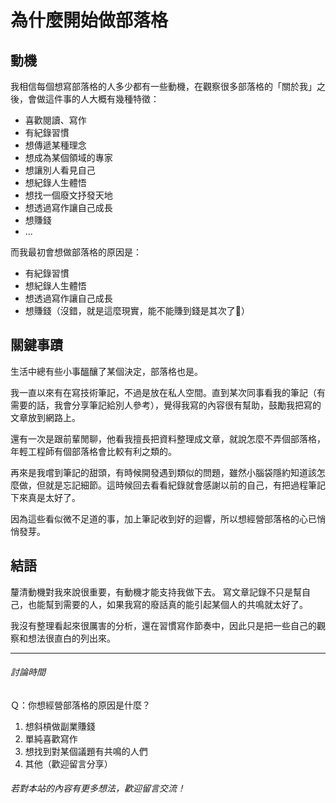# 為什麼開始做部落格


## 動機
我相信每個想寫部落格的人多少都有一些動機，在觀察很多部落格的「關於我」之後，會做這件事的人大概有幾種特徵：

 - 喜歡閱讀、寫作
 - 有紀錄習慣
 - 想傳遞某種理念
 - 想成為某個領域的專家
 - 想讓別人看見自己
 - 想紀錄人生體悟
 - 想找一個廢文抒發天地
 - 想透過寫作讓自己成長
 - 想賺錢
 - ...

而我最初會想做部落格的原因是：

 - 有紀錄習慣
 - 想紀錄人生體悟
 - 想透過寫作讓自己成長
 - 想賺錢（沒錯，就是這麼現實，能不能賺到錢是其次了🤣）

## 關鍵事蹟
生活中總有些小事醞釀了某個決定，部落格也是。

我一直以來有在寫技術筆記，不過是放在私人空間。直到某次同事看我的筆記（有需要的話，我會分享筆記給別人參考），覺得我寫的內容很有幫助，鼓勵我把寫的文章放到網路上。

還有一次是跟前輩閒聊，他看我擅長把資料整理成文章，就說怎麼不弄個部落格，年輕工程師有個部落格會比較有利之類的。

再來是我嚐到筆記的甜頭，有時候開發遇到類似的問題，雖然小腦袋隱約知道該怎麼做，但就是忘記細節。這時候回去看看紀錄就會感謝以前的自己，有把過程筆記下來真是太好了。

因為這些看似微不足道的事，加上筆記收到好的迴響，所以想經營部落格的心已悄悄發芽。

## 結語
釐清動機對我來說很重要，有動機才能支持我做下去。
寫文章記錄不只是幫自己，也能幫到需要的人，如果我寫的廢話真的能引起某個人的共鳴就太好了。

我沒有整理看起來很厲害的分析，還在習慣寫作節奏中，因此只是把一些自己的觀察和想法很直白的列出來。

---

###### 討論時間
Ｑ：你想經營部落格的原因是什麼？

1.  想斜槓做副業賺錢
2.  單純喜歡寫作
3.  想找到對某個議題有共鳴的人們
4.  其他（歡迎留言分享）

###### 若對本站的內容有更多想法，歡迎留言交流！
